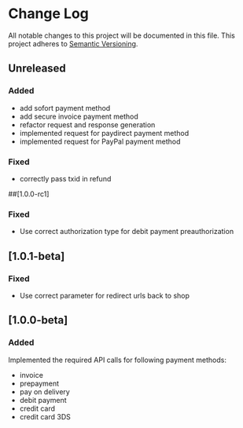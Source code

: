# Change Log
All notable changes to this project will be documented in this file.
This project adheres to [Semantic Versioning](http://semver.org/).

## Unreleased

### Added

* add sofort payment method
* add secure invoice payment method
* refactor request and response generation
* implemented request for paydirect payment method
* implemented request for PayPal payment method

### Fixed
* correctly pass txid in refund

##[1.0.0-rc1]
### Fixed

* Use correct authorization type for debit payment preauthorization

## [1.0.1-beta]
### Fixed

* Use correct parameter for redirect urls back to shop

## [1.0.0-beta]
### Added

Implemented the required API calls for following payment methods:

* invoice
* prepayment
* pay on delivery
* debit payment
* credit card
* credit card 3DS

